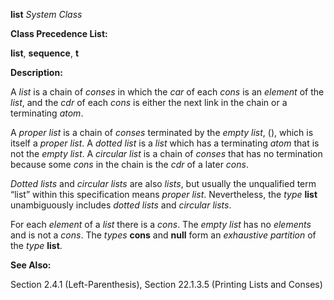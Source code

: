 **list** *System Class* 



**Class Precedence List:** 



**list**, **sequence**, **t** 



**Description:** 



A *list* is a chain of *conses* in which the *car* of each *cons* is an *element* of the *list*, and the *cdr* of each *cons* is either the next link in the chain or a terminating *atom*. 



A *proper list* is a chain of *conses* terminated by the *empty list*, (), which is itself a *proper list*. A *dotted list* is a *list* which has a terminating *atom* that is not the *empty list*. A *circular list* is a chain of *conses* that has no termination because some *cons* in the chain is the *cdr* of a later *cons*. 



*Dotted lists* and *circular lists* are also *lists*, but usually the unqualified term “list” within this specification means *proper list*. Nevertheless, the *type* **list** unambiguously includes *dotted lists* and *circular lists*. 



For each *element* of a *list* there is a *cons*. The *empty list* has no *elements* and is not a *cons*. The *types* **cons** and **null** form an *exhaustive partition* of the *type* **list**. 



**See Also:** 



Section 2.4.1 (Left-Parenthesis), Section 22.1.3.5 (Printing Lists and Conses) 



